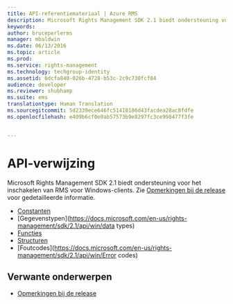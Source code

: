 ```yaml
---
title: API-referentiemateriaal | Azure RMS
description: Microsoft Rights Management SDK 2.1 biedt ondersteuning voor het inschakelen van RMS voor Windows-clients.
keywords: 
author: bruceperlerms
manager: mbaldwin
ms.date: 06/13/2016
ms.topic: article
ms.prod: 
ms.service: rights-management
ms.technology: techgroup-identity
ms.assetid: 6dcfa840-026b-4728-b53c-2c9c730fcf84
audience: developer
ms.reviewer: shubhamp
ms.suite: ems
translationtype: Human Translation
ms.sourcegitcommit: 5d2339ece646fc51410186d43facdea28ac8fdfe
ms.openlocfilehash: e409b6cf0e0ab57573b9e8297fc3ce998477f3fe


---
```


# API-verwijzing

Microsoft Rights Management SDK 2.1 biedt ondersteuning voor het inschakelen van RMS voor Windows-clients. Zie [Opmerkingen bij de release](release-notes-rtm.md) voor gedetailleerde informatie.
- [Constanten](https://docs.microsoft.com/en-us/rights-management/sdk/2.1/api/win/constants)
- [Gegevenstypen](https://docs.microsoft.com/en-us/rights-management/sdk/2.1/api/win/data types)
- [Functies](https://docs.microsoft.com/en-us/rights-management/sdk/2.1/api/win/functions)
- [Structuren](https://docs.microsoft.com/en-us/rights-management/sdk/2.1/api/win/structures)
- [Foutcodes](https://docs.microsoft.com/en-us/rights-management/sdk/2.1/api/win/Error codes)



## Verwante onderwerpen

* [Opmerkingen bij de release](release-notes-rtm.md)
 

 



<!--HONumber=Aug16_HO4-->



